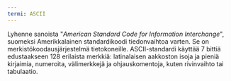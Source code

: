 ```yaml
---
termi: ASCII
---
```


Lyhenne sanoista "*American Standard Code for Information Interchange*", suomeksi Amerikkalainen standardikoodi tiedonvaihtoa varten. Se on merkistökoodausjärjestelmä tietokoneille. ASCII-standardi käyttää 7 bittiä edustaakseen 128 erilaista merkkiä: latinalaisen aakkoston isoja ja pieniä kirjaimia, numeroita, välimerkkejä ja ohjauskomentoja, kuten rivinvaihto tai tabulaatio.